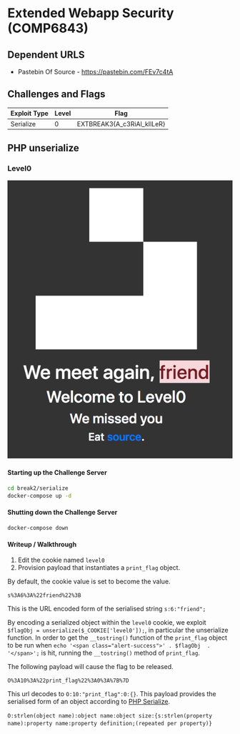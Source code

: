 # Extended Webapp Security (COMP6843)

## Dependent URLS
* Pastebin Of Source - https://pastebin.com/FEv7c4tA

## Challenges and Flags
| Exploit Type | Level | Flag |
| --- | --- | --- |
| Serialize | 0 | EXTBREAK3{A_c3RiAl_kIlLeR} |

## PHP unserialize
### Level0
![](break2/img/extbreak2serial0.png)

#### Starting up the Challenge Server
```sh
cd break2/serialize
docker-compose up -d
```

#### Shutting down the Challenge Server
```sh
docker-compose down
```

#### Writeup / Walkthrough
1. Edit the cookie named `level0`
2. Provision payload that instantiates a `print_flag` object.

By default, the cookie value is set to become the value.

```
s%3A6%3A%22friend%22%3B
```

This is the URL encoded form of the serialised string `s:6:"friend";`

By encoding a serialized object within the `level0` cookie, we exploit `$flagObj = unserialize($_COOKIE['level0']);`, in particular the unserialize function.
In order to get the `__tostring()` function of the `print_flag` object to be run when `echo '<span class="alert-success">' . $flagObj  . '</span>';` is hit, running the `__tostring()` method of `print_flag`.

The following payload will cause the flag to be released.
```
O%3A10%3A%22print_flag%22%3A0%3A%7B%7D
```

This url decodes to `O:10:"print_flag":0:{}`. This payload provides the serialised form of an object according to [PHP Serialize](https://secure.php.net/manual/en/function.serialize.php).

`O:strlen(object name):object name:object size:{s:strlen(property name):property name:property definition;(repeated per property)}`
